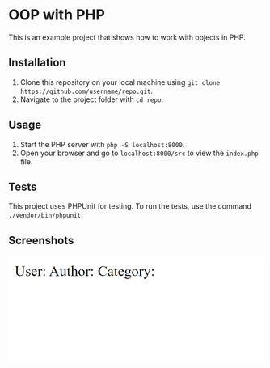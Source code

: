 # OOP with PHP

This is an example project that shows how to work with objects in PHP.

## Installation

1. Clone this repository on your local machine using `git clone https://github.com/username/repo.git`.
2. Navigate to the project folder with `cd repo`.

## Usage

1. Start the PHP server with `php -S localhost:8000`.
2. Open your browser and go to `localhost:8000/src` to view the `index.php` file.

## Tests

This project uses PHPUnit for testing. To run the tests, use the command `./vendor/bin/phpunit`.

## Screenshots

![Screenshot 1](./screenshot.png)